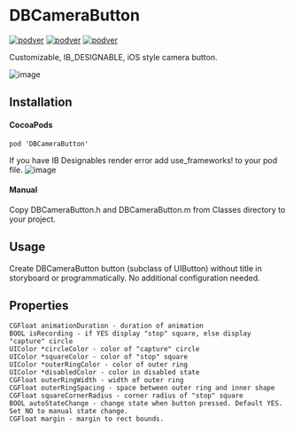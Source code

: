 # DBCameraButton
[![podver](https://img.shields.io/cocoapods/v/DBCameraButton.png)](https://cocoapods.org/pods/DBCameraButton) [![podver](https://img.shields.io/cocoapods/p/DBCameraButton.png)](https://cocoapods.org/pods/DBCameraButton) [![podver](https://img.shields.io/cocoapods/l/DBCameraButton.png)](https://cocoapods.org/pods/DBCameraButton)

Customizable, IB_DESIGNABLE, iOS style camera button.

![image](https://user-images.githubusercontent.com/5740772/29002628-5ec56d38-7aaf-11e7-85a4-4810e918784f.gif)

## Installation
#### CocoaPods
```
pod 'DBCameraButton'
```
If you have IB Designables render error add use_frameworks! to your pod file.
![image](https://user-images.githubusercontent.com/5740772/29263793-19fc9be2-80e3-11e7-9fdc-c2755cf366c8.png)

#### Manual
Copy DBCameraButton.h and DBCameraButton.m from Classes directory to your project.

## Usage
Create DBCameraButton button (subclass of UIButton) without title in storyboard or programmatically. No additional configuration needed.

## Properties
```
CGFloat animationDuration - duration of animation
BOOL isRecording - if YES display "stop" square, else display "capture" circle
UIColor *circleColor - color of "capture" circle
UIColor *squareColor - color of "stop" square
UIColor *outerRingColor - color of outer ring
UIColor *disabledColor - color in disabled state
CGFloat outerRingWidth - width of outer ring
CGFloat outerRingSpacing - space between outer ring and inner shape
CGFloat squareCornerRadius - corner radius of "stop" square
BOOL autoStateChange - change state when button pressed. Default YES. Set NO to manual state change.
CGFloat margin - margin to rect bounds.
```
